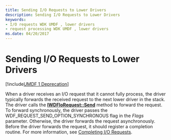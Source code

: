 ```yaml
---
title: Sending I/O Requests to Lower Drivers
description: Sending I/O Requests to Lower Drivers
keywords:
- I/O requests WDK UMDF , lower drivers
- request processing WDK UMDF , lower drivers
ms.date: 04/20/2017
---
```


# Sending I/O Requests to Lower Drivers


[!include[UMDF 1 Deprecation](../includes/umdf-1-deprecation.md)]

When a driver receives an I/O request that it cannot fully process, the driver typically forwards the received request to the next lower driver in the stack. The driver calls the [**IWDFIoRequest::Send**](/windows-hardware/drivers/ddi/wudfddi/nf-wudfddi-iwdfiorequest-send) method to forward the request. To forward synchronously, the driver passes the WDF\_REQUEST\_SEND\_OPTION\_SYNCHRONOUS flag in the *Flags* parameter. Otherwise, the driver forwards the request asynchronously. Before the driver forwards the request, it should register a completion routine. For more information, see [Completing I/O Requests](completing-i-o-requests.md).

 

